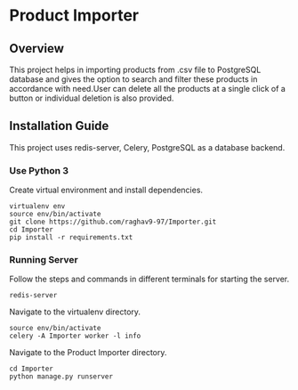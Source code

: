 # Product Importer

## Overview
This project helps in importing products from .csv file to PostgreSQL database and gives the option to search and filter these products in accordance with need.User can delete all the products at a single click of a button or individual deletion is also provided.

## Installation Guide
This project uses redis-server, Celery, PostgreSQL as a database backend.

### Use Python 3
Create virtual environment and install dependencies.
```
virtualenv env
source env/bin/activate
git clone https://github.com/raghav9-97/Importer.git
cd Importer
pip install -r requirements.txt
```

### Running Server
Follow the steps and commands in different terminals for starting the server.
```
redis-server
```
Navigate to the virtualenv directory.
```
source env/bin/activate
celery -A Importer worker -l info
```
Navigate to the Product Importer directory.
```
cd Importer
python manage.py runserver
```
